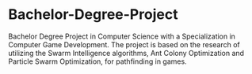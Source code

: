 # Bachelor-Degree-Project
Bachelor Degree Project in Computer Science with a Specialization in Computer Game Development. The project is based on the research of utilizing the Swarm Intelligence algorithms, Ant Colony Optimization and Particle Swarm Optimization, for pathfinding in games.
